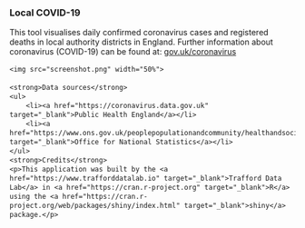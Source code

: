 <h3>Local COVID-19</h3>
    <p>This tool visualises daily confirmed coronavirus cases and registered deaths in local authority districts in England. Further information about coronavirus (COVID-19) can be found at: <a href="https://www.gov.uk/coronavirus" target="_blank">gov.uk/coronavirus</a></p>
    
    <img src="screenshot.png" width="50%">
    
    <strong>Data sources</strong>
    <ul>
        <li><a href="https://coronavirus.data.gov.uk" target="_blank">Public Health England</a></li>
        <li><a href="https://www.ons.gov.uk/peoplepopulationandcommunity/healthandsocialcare/causesofdeath/datasets/deathregistrationsandoccurrencesbylocalauthorityandhealthboard" target="_blank">Office for National Statistics</a></li>
    </ul>
    <strong>Credits</strong>
    <p>This application was built by the <a href="https://www.trafforddatalab.io" target="_blank">Trafford Data Lab</a> in <a href="https://cran.r-project.org" target="_blank">R</a> using the <a href="https://cran.r-project.org/web/packages/shiny/index.html" target="_blank">shiny</a>  package.</p>
